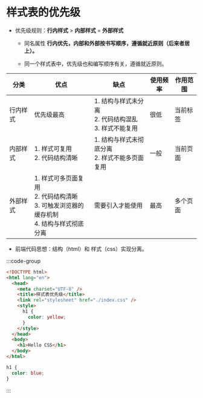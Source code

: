 # 样式表的优先级

- 优先级规则：**行内样式** > **内部样式** = **外部样式**

  - 同名属性 **行内优先，内部和外部按书写顺序，遵循就近原则（后来者居上）。**

  - 同一个样式表中，优先级也和编写顺序有关，遵循就近原则。

| 分类     | 优点                                                         | 缺点                                                         | 使用频率 | 作用范围 |
| -------- | ------------------------------------------------------------ | ------------------------------------------------------------ | -------- | -------- |
| 行内样式 | 优先级最高                                                   | 1. 结构与样式未分离<br />2. 代码结构混乱<br />3. 样式不能复用 | 很低     | 当前标签 |
| 内部样式 | 1. 样式可复用<br />2. 代码结构清晰                           | 1. 结构与样式未彻底分离<br />2. 样式不能多页面复用           | 一般     | 当前页面 |
| 外部样式 | 1. 样式可多页面复用<br />2. 代码结构清晰<br />3. 可触发浏览器的缓存机制<br />4. 结构与样式彻底分离 | 需要引入才能使用                                             | 最高     | 多个页面 |

- 前端代码思想：结构（html）和 样式（css）实现分离。



 :::code-group

```html
<!DOCTYPE html>
<html lang="en">
  <head>
    <meta charset="UTF-8" />
    <title>样式表优先级</title>
    <link rel="stylesheet" href="./index.css" />
    <style>
      h1 {
        color: yellow;
      }
    </style>
  </head>
  <body>
    <h1>Hello CSS</h1>
  </body>
</html>
```

```css
h1 {
  color: blue;
}
```

:::







